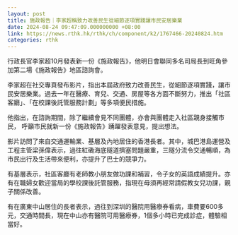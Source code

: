 ```yaml
---
layout: post
title: 施政報告｜李家超稱致力改善民生從細節逐項實踐讓市民安居樂業
date: 2024-08-24 09:47:09.000000000 +08:00
link: https://news.rthk.hk/rthk/ch/component/k2/1767466-20240824.htm
categories: rthk
---
```


行政長官李家超10月發表新一份《施政報告》，他明日會聯同多名司局長到旺角參加第二場《施政報告》地區諮詢會。

李家超在社交專頁發布影片，指出本屆政府致力改善民生，從細節逐項實踐，讓市民安居樂業。過去一年在醫療、育兒、交通、房屋等各方面不斷努力，推出「社區客廳」、「在校課後託管服務計劃」等多項便民措施。

他指出，在諮詢期間，除了繼續會見不同團體，亦會與團體走入社區親身接觸市民， 呼籲市民就新一份《施政報告》踴躍發表意見，提出想法。

影片訪問了來自交通運輸業、基層及內地居住的香港長者。其中，城巴港島運營及工程主管梁孫偉表示，過往紅磡海底隧道擠塞問題嚴重，三隧分流令交通暢順，為市民出行及生活帶來便利，亦提升了巴士的競爭力。

有基層表示，社區客廳有老師教小朋友做功課和補習，令子女的英語成績提升。亦有在職婦女歡迎當局的學校課後託管服務，指現在毋須再經常請假教女兒功課，親子關係改善。

有在廣東中山居住的長者表示，過往到深圳的醫院用醫療券看病，車費要600多元，交通時間長，現在中山亦有醫院可用醫療券，1個多小時已完成診症，體驗相當好。
